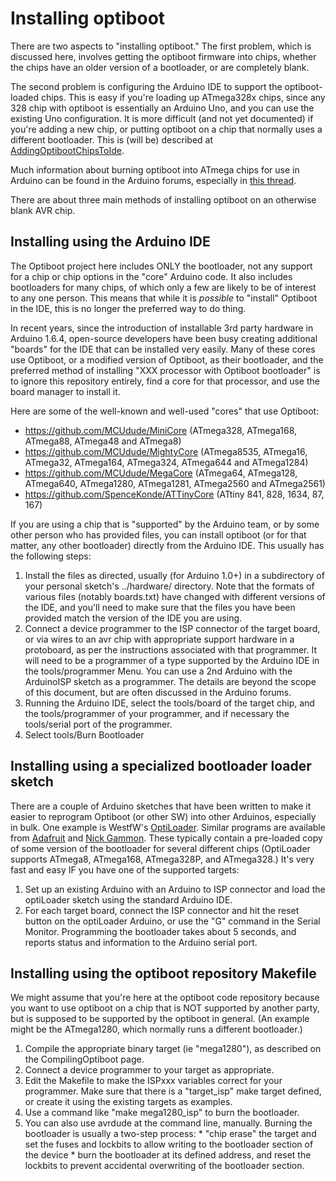 # Installing optiboot #

There are two aspects to "installing optiboot."  The first problem, which is discussed here, involves getting the optiboot firmware into chips, whether the chips have an older version of a bootloader, or are completely blank.

The second problem is configuring the Arduino IDE to support the optiboot-loaded chips.  This is easy if you're loading up ATmega328x chips, since any 328 chip with optiboot is essentially an Arduino Uno, and you can use the existing Uno configuration.  It is more difficult (and not yet documented) if you're adding a new chip, or putting optiboot on a chip that normally uses a different bootloader.  This is (will be) described at [AddingOptibootChipsToIde](https://github.com/Optiboot/optiboot/blob/master/Wiki/AddingOptibootChipsToIde.md).

Much information about burning optiboot into ATmega chips for use in Arduino can be found in the Arduino forums, especially in [this thread](http://arduino.cc/forum/index.php/topic,64105.0.html).

There are about three main methods of installing optiboot on an otherwise blank AVR chip.

## Installing using the Arduino IDE ##
The Optiboot project here includes ONLY the bootloader, not any support for a chip or chip
options in the "core" Arduino code.   It also includes bootloaders for many chips, of which only a few are likely to be of interest to any one person.  This means that while it is *possible* to "install" Optiboot in the IDE, this is no longer the preferred way to do thing.

 In recent years, since the introduction of installable
3rd party hardware in Arduino 1.6.4, open-source developers have been busy creating
additional "boards" for the IDE that can be installed very easily.  Many of these cores
use Optiboot, or a modified version of Optiboot, as their bootloader, and the preferred
method of installing "XXX processor with Optiboot bootloader" is to ignore this repository
entirely, find a core for that processor, and use the board manager to install it.

Here are some of the well-known and well-used "cores" that use Optiboot:

* https://github.com/MCUdude/MiniCore  (ATmega328, ATmega168, ATmega88, ATmega48 and ATmega8)
* https://github.com/MCUdude/MightyCore  (ATmega8535, ATmega16, ATmega32, ATmega164, ATmega324, ATmega644 and ATmega1284)
* https://github.com/MCUdude/MegaCore  (ATmega64, ATmega128, ATmega640, ATmega1280, ATmega1281, ATmega2560 and ATmega2561)
* https://github.com/SpenceKonde/ATTinyCore  (ATtiny 841, 828, 1634, 87, 167)


If you are using a chip that is "supported" by the Arduino team, or by some other person who has provided files, you can install optiboot (or for that matter, any other bootloader) directly from the Arduino IDE.  This usually has the following steps:

  1. Install the files as directed, usually (for Arduino 1.0+) in a subdirectory of your personal sketch's ../hardware/ directory.  Note that the formats of various files (notably boards.txt) have changed with different versions of the IDE, and you'll need to make sure that the files you have been provided match the version of the IDE you are using.
  1. Connect a device programmer to the ISP connector of the target board, or via wires to an avr chip with appropriate support hardware in a protoboard, as per the instructions associated with that programmer.  It will need to be a programmer of a type supported by the Arduino IDE in the tools/programmer Menu.  You can use a 2nd Arduino with the ArduinoISP sketch as a programmer.  The details are beyond the scope of this document, but are often discussed in the Arduino forums.
  1. Running the Arduino IDE, select the tools/board of the target chip, and the tools/programmer of your programmer, and if necessary the tools/serial port of the programmer.
  1. Select tools/Burn Bootloader

## Installing using a specialized bootloader loader sketch ##
There are a couple of Arduino sketches that have been written to make it easier to reprogram Optiboot (or other SW) into other Arduinos, especially in bulk.  One example is WestfW's [OptiLoader](https://github.com/WestfW/OptiLoader).  Similar programs are available from [Adafruit](https://github.com/adafruit/Standalone-Arduino-AVR-ISP-programmer) and [Nick Gammon](http://www.gammon.com.au/forum/?id=11635).  These typically contain a pre-loaded copy of some version of the bootloader for several different chips (OptiLoader supports ATmega8, ATmega168, ATmega328P, and ATmega328.)  It's very fast and easy IF you have one of the supported targets:

  1. Set up an existing Arduino with an Arduino to ISP connector and load the optiLoader sketch using the standard Arduino IDE.
  1. For each target board, connect the ISP connector and hit the reset button on the optiLoader Arduino, or use the "G" command in the Serial Monitor.  Programming the bootloader takes about 5 seconds, and reports status and information to the Arduino serial port.

## Installing using the optiboot repository Makefile ##
We might assume that you're here at the optiboot code repository because you want to use optiboot on a chip that is NOT supported by another party, but is supposed to be supported by the optiboot in general.  (An example might be the ATmega1280, which normally runs a different bootloader.)

  1. Compile the appropriate binary target (ie "mega1280"), as described on the CompilingOptiboot page.
  1. Connect a device programmer to your target as appropriate.
  1. Edit the Makefile to make the ISPxxx variables correct for your programmer.  Make sure that there is a "target\_isp" make target defined, or create it using the existing targets as examples.
  1. Use a command like "make mega1280\_isp" to burn the bootloader.
  1. You can also use avrdude at the command line, manually.  Burning the bootloader is usually a two-step process:
    * "chip erase" the target and set the fuses and lockbits to allow writing to the bootloader section of the device
    * burn the bootloader at its defined address, and reset the lockbits to prevent accidental overwriting of the bootloader section.